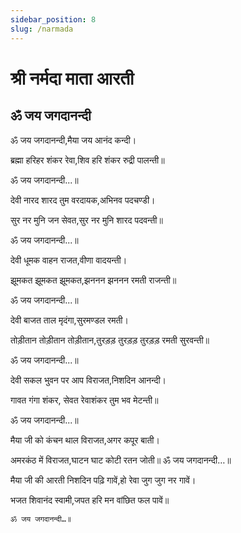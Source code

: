 ```yaml
---
sidebar_position: 8
slug: /narmada
---
```

# श्री नर्मदा माता आरती
## ॐ जय जगदानन्दी

ॐ जय जगदानन्दी,मैया जय आनंद कन्दी।

ब्रह्मा हरिहर शंकर रेवा,शिव हरि शंकर रुद्री पालन्ती॥

ॐ जय जगदानन्दी...॥

देवी नारद शारद तुम वरदायक,अभिनव पदचण्डी।

सुर नर मुनि जन सेवत,सुर नर मुनि शारद पदवन्ती॥

ॐ जय जगदानन्दी...॥

देवी धूमक वाहन राजत,वीणा वादयन्ती।

झूमकत झूमकत झूमकत,झननन झननन रमती राजन्ती॥

ॐ जय जगदानन्दी...॥

देवी बाजत ताल मृदंगा,सुरमण्डल रमती।

तोड़ीतान तोड़ीतान तोड़ीतान,तुरड़ड़ तुरड़ड़ तुरड़ड़ रमती सुरवन्ती॥

ॐ जय जगदानन्दी...॥

देवी सकल भुवन पर आप विराजत,निशदिन आनन्दी।

गावत गंगा शंकर, सेवत रेवाशंकर तुम भव मेटन्ती॥

ॐ जय जगदानन्दी...॥

मैया जी को कंचन थाल विराजत,अगर कपूर बाती।

अमरकंठ में विराजत,घाटन घाट कोटी रतन जोती॥
ॐ जय जगदानन्दी…॥

मैया जी की आरती निशदिन पढ़ि गावें,हो रेवा जुग जुग नर गावें।

भजत शिवानंद स्वामी,जपत हरि मन वांछित फल पावें॥      

    ॐ जय जगदानन्दी…॥
